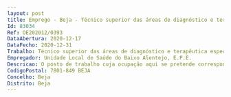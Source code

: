 ```yaml
--- 
layout: post
title: Emprego - Beja - Técnico superior das áreas de diagnóstico e terapêutica especialista
Id: 83034
Ref: OE202012/0393
DataAbertura: 2020-12-17
DataFecho: 2020-12-31
Trabalho: Técnico superior das áreas de diagnóstico e terapêutica especialista
Empregador: Unidade Local de Saúde do Baixo Alentejo, E.P.E.
Descricao: O posto de trabalho cuja ocupação aqui se pretende corresponde ao perfil profissional e conteúdo funcional que se encontram previstos nos artigos 4º, 8º e 9º do Decreto Lei nº 110 2017 e 5º, 9º e 10º do Decreto Lei nº 111 2017, ambos de 31 08.
CodigoPostal: 7801-849 BEJA
Concelho: Beja
Distrito: Beja
--- 
```

